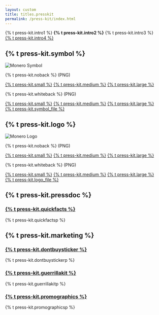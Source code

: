 ```yaml
---
layout: custom
title: titles.presskit
permalink: /press-kit/index.html
---
```


<div class="text-center container description">
    <p>{% t press-kit.intro1 %} <strong>{% t press-kit.intro2 %}</strong> {% t press-kit.intro3 %} <a href="/press-kit/monero-press-kit.zip">{% t press-kit.intro4 %}</a></p>
</div>
<section class="container">
    <div class="row">
        <div class="left half no-pad-sm col-lg-6 col-md-6 col-sm-12 col-xs-12">
            <div class="info-block">
                <div class="row center-xs">
                    <div class="col">
                        <h2>{% t press-kit.symbol %}</h2>
                    </div>
                </div>
                <div class="row center-xs">
                    <img src="/press-kit/symbols/monero-symbol-480.png" alt="Monero Symbol" class="symbol-logo">
                </div>
                <div class="row center-xs press">
                    <div class="col-md-6">
                        <p>{% t press-kit.noback %} (PNG)</p>
                        <a href="/press-kit/symbols/monero-symbol-480.png">{% t press-kit.small %}</a>
                        <a href="/press-kit/symbols/monero-symbol-800.png">{% t press-kit.medium %}</a>
                        <a href="/press-kit/symbols/monero-symbol-1280.png">{% t press-kit.large %}</a>
                    </div>
                    <div class="col-md-6">
                        <p>{% t press-kit.whiteback %} (PNG)</p>
                        <a href="/press-kit/symbols/monero-symbol-on-white-480.png">{% t press-kit.small %}</a>
                        <a href="/press-kit/symbols/monero-symbol-on-white-800.png">{% t press-kit.medium %}</a>
                        <a href="/press-kit/symbols/monero-symbol-on-white-1280.png">{% t press-kit.large %}</a>
                    </div>
                </div>
                <div class="row center-xs press">
                    <a href="/press-kit/symbols/monero-symbol.ai" class="adi">{% t press-kit.symbol_file %}</a>
                </div>
            </div>
        </div>
        <div class="right half col-lg-6 col-md-6 col-sm-12 col-xs-12">
            <div class="info-block">
                <div class="row center-xs">
                    <div class="col">
                        <h2>{% t press-kit.logo %}</h2>
                    </div>
                </div>
                <div class="row center-xs">
                   <div class="col-xs-12">
                       <img src="/press-kit/logos/monero-logo-480.png" alt="Monero Logo" class="monero-symbol-logo">
                   </div>
                </div>
                <div class="row center-xs press">
                    <div class="col-md-6">
                        <p>{% t press-kit.noback %} (PNG)</p>
                        <a href="/press-kit/logos/monero-logo-480.png">{% t press-kit.small %}</a>
                        <a href="/press-kit/logos/monero-logo-800.png">{% t press-kit.medium %}</a>
                        <a href="/press-kit/logos/monero-logo-1280.png">{% t press-kit.large %}</a>
                    </div>
                    <div class="col-md-6">
                        <p>{% t press-kit.whiteback %} (PNG)</p>
                        <a href="/press-kit/logos/monero-logo-symbol-on-white-480.png">{% t press-kit.small %}</a>
                        <a href="/press-kit/logos/monero-logo-symbol-on-white-800.png">{% t press-kit.medium %}</a>
                        <a href="/press-kit/logos/monero-logo-symbol-on-white-1280.png">{% t press-kit.large %}</a>
                    </div>
                </div>
                <div class="row center-xs press">
                   <div class="col-xs-12">
                    <a href="/press-kit/logos/monero-logo.ai" class="adi">{% t press-kit.logo_file %}</a>
                   </div>
                </div>
            </div>
        </div>
    </div>
</section>
<section class="container full">
  <div class="info-block">
    <h2>{% t press-kit.pressdoc %}</h2>
    <div>
        <h3><a href="http://www.monerooutreach.org/quick-facts.html">{% t press-kit.quickfacts %}</a></h3>
        <p>{% t press-kit.quickfactsp %}</p>
    </div>
  </div>

  <div class="info-block">
    <h2>{% t press-kit.marketing %}</h2>
    <div>
      <h3><a href="https://github.com/monero-ecosystem/dont-buy-monero-sticker">{% t press-kit.dontbuysticker %}</a></h3>
      <p>{% t press-kit.dontbuystickerp %}</p>
    </div>
    <div>
      <h3><a href="https://www.monerooutreach.org/guerrilla-toolkit.html">{% t press-kit.guerrillakit %}</a></h3>
      <p>{% t press-kit.guerrillakitp %}</p>
    </div>
    <div>
      <h3><a href="https://www.themonera.art/2017/09/22/monero-promotional-graphics-badges-and-stickers-for-websites/">{% t press-kit.promographics %}</a></h3>
      <p>{% t press-kit.promographicsp %}</p>
    </div>
  </div>
</section>
